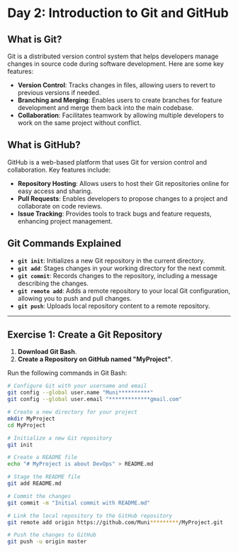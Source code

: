 # Day 2: Introduction to Git and GitHub

## What is Git?

Git is a distributed version control system that helps developers manage changes in source code during software development. Here are some key features:

- **Version Control**: Tracks changes in files, allowing users to revert to previous versions if needed.
- **Branching and Merging**: Enables users to create branches for feature development and merge them back into the main codebase.
- **Collaboration**: Facilitates teamwork by allowing multiple developers to work on the same project without conflict.

## What is GitHub?

GitHub is a web-based platform that uses Git for version control and collaboration. Key features include:

- **Repository Hosting**: Allows users to host their Git repositories online for easy access and sharing.
- **Pull Requests**: Enables developers to propose changes to a project and collaborate on code reviews.
- **Issue Tracking**: Provides tools to track bugs and feature requests, enhancing project management.

## Git Commands Explained

- **`git init`**: Initializes a new Git repository in the current directory.
- **`git add`**: Stages changes in your working directory for the next commit.
- **`git commit`**: Records changes to the repository, including a message describing the changes.
- **`git remote add`**: Adds a remote repository to your local Git configuration, allowing you to push and pull changes.
- **`git push`**: Uploads local repository content to a remote repository.

---

## Exercise 1: Create a Git Repository

1. **Download Git Bash**.
2. **Create a Repository on GitHub named "MyProject"**.

Run the following commands in Git Bash:

```bash
# Configure Git with your username and email
git config --global user.name "Muni**********"
git config --global user.email "*************gmail.com"

# Create a new directory for your project
mkdir MyProject
cd MyProject

# Initialize a new Git repository
git init

# Create a README file
echo "# MyProject is about DevOps" > README.md

# Stage the README file
git add README.md

# Commit the changes
git commit -m "Initial commit with README.md"

# Link the local repository to the GitHub repository
git remote add origin https://github.com/Muni*********/MyProject.git

# Push the changes to GitHub
git push -u origin master
